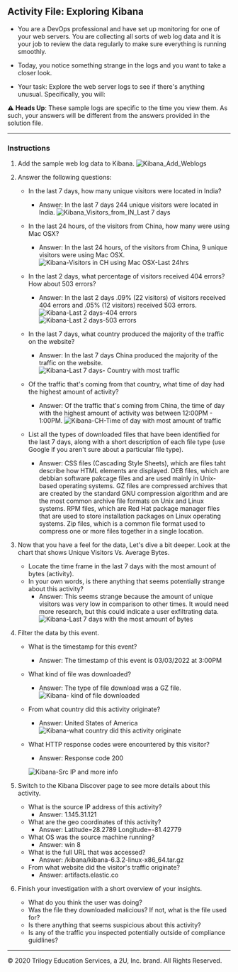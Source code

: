 ## Activity File: Exploring Kibana

* You are a DevOps professional and have set up monitoring for one of your web servers. You are collecting all sorts of web log data and it is your job to review the data regularly to make sure everything is running smoothly. 

* Today, you notice something strange in the logs and you want to take a closer look.

* Your task: Explore the web server logs to see if there's anything unusual. Specifically, you will:

:warning: **Heads Up**: These sample logs are specific to the time you view them. As such, your answers will be different from the answers provided in the solution file. 

---

### Instructions

1. Add the sample web log data to Kibana.
 ![Kibana_Add_Weblogs](https://github.com/Hermsd/Project-1-Deploying-ELK-Stack/blob/ca7e30dfa257a548156b949492d9cb13ec574dea/Images/Kibana_Add_Weblogs.png)
2. Answer the following questions:

    - In the last 7 days, how many unique visitors were located in India?
      - Answer: In the last 7 days 244 unique visitors were located in India. 
    ![Kibana_Visitors_from_IN_Last 7 days](https://github.com/Hermsd/Project-1-Deploying-ELK-Stack/blob/ca7e30dfa257a548156b949492d9cb13ec574dea/Images/Kibana_Visitors_from_IN_Last%207%20days.png)

    - In the last 24 hours, of the visitors from China, how many were using Mac OSX?
      - Answer: In the last 24 hours, of the visitors from China, 9 unique visitors were using Mac OSX.
      ![Kibana-Visitors in CH using Mac OSX-Last 24hrs](https://github.com/Hermsd/Project-1-Deploying-ELK-Stack/blob/ca7e30dfa257a548156b949492d9cb13ec574dea/Images/Kibana-Visitors%20in%20CH%20using%20Mac%20OSX-Last%2024hrs.png)

    - In the last 2 days, what percentage of visitors received 404 errors? How about 503 errors?
      - Answer: In the last 2 days .09% (22 visitors) of visitors received 404 errors and .05% (12 visitors) received 503 errors. 
      ![Kibana-Last 2 days-404 errors](https://github.com/Hermsd/Project-1-Deploying-ELK-Stack/blob/ca7e30dfa257a548156b949492d9cb13ec574dea/Images/Kibana-Last%202%20days-404%20errors.png)
      ![Kibana-Last 2 days-503 errors](https://github.com/Hermsd/Project-1-Deploying-ELK-Stack/blob/ca7e30dfa257a548156b949492d9cb13ec574dea/Images/Kibana-Last%202%20days-503%20errors.png)
    - In the last 7 days, what country produced the majority of the traffic on the website?
      - Answer: In the last 7 days China produced the majority of the traffic on the website.
      ![Kibana-Last 7 days- Country with most traffic](https://github.com/Hermsd/Project-1-Deploying-ELK-Stack/blob/ca7e30dfa257a548156b949492d9cb13ec574dea/Images/Kibana-Last%207%20days-%20Country%20with%20most%20traffic.png)
    - Of the traffic that's coming from that country, what time of day had the highest amount of activity?
      - Answer: Of the traffic that's coming from China, the time of day with the highest amount of activity was between 12:00PM - 1:00PM. 
      ![Kibana-CH-Time of day with most amount of traffic](https://github.com/Hermsd/Project-1-Deploying-ELK-Stack/blob/ca7e30dfa257a548156b949492d9cb13ec574dea/Images/Kibana-CH-Time%20of%20day%20with%20most%20amount%20of%20traffic.png)   
    - List all the types of downloaded files that have been identified for the last 7 days, along with a short description of each file type (use Google if you aren't sure about a particular file type).
      - Answer: CSS files (Cascading Style Sheets), which are files taht describe how HTML elements are displayed. DEB files, which are debbian software pakcage files and are used mainly in Unix-based operating systems. GZ files are compressed archives that are created by the standard GNU compression algorithm and are the most common archive file formats on Unix and Linux systems. RPM files, which are Red Hat package manager files that are used to store installation packages on Linux operating systems. Zip files, which is a common file format used to compress one or more files together in a single location. 
3. Now that you have a feel for the data, Let's dive a bit deeper. Look at the chart that shows Unique Visitors Vs. Average Bytes.
     - Locate the time frame in the last 7 days with the most amount of bytes (activity).
     - In your own words, is there anything that seems potentially strange about this activity?
       - Answer: This seems strange because the amount of unique visitors was very low in comparison to other times. It would need more research, but this could indicate a user exfiltrating data.
       ![Kibana-Last 7 days with the most amount of bytes](https://github.com/Hermsd/Project-1-Deploying-ELK-Stack/blob/ca7e30dfa257a548156b949492d9cb13ec574dea/Images/Kibana-Last%207%20days%20with%20the%20most%20amount%20of%20bytes.png)

4. Filter the data by this event.
     - What is the timestamp for this event?
       - Answer: The timestamp of this event is 03/03/2022 at 3:00PM
     
     - What kind of file was downloaded?
       - Answer: The type of file download was a GZ file. 
     ![Kibana- kind of file downloaded](https://github.com/Hermsd/Project-1-Deploying-ELK-Stack/blob/ca7e30dfa257a548156b949492d9cb13ec574dea/Images/Kibana-%20kind%20of%20file%20downloaded.png)
     
     - From what country did this activity originate?
       - Answer: United States of America
       ![Kibana-what country did this activity originate](https://github.com/Hermsd/Project-1-Deploying-ELK-Stack/blob/ca7e30dfa257a548156b949492d9cb13ec574dea/Images/Kibana-what%20country%20did%20this%20activity%20originate.png)
     
     - What HTTP response codes were encountered by this visitor?
       - Answer: Response code 200
       
       ![Kibana-Src IP and more info](https://github.com/Hermsd/Project-1-Deploying-ELK-Stack/blob/ca7e30dfa257a548156b949492d9cb13ec574dea/Images/Kibana-Src%20IP%20and%20more%20info.png)

5. Switch to the Kibana Discover page to see more details about this activity.
     - What is the source IP address of this activity?
       - Answer: 1.145.31.121
     - What are the geo coordinates of this activity?
       - Answer: Latitude=28.2789 Longitude=-81.42779
     - What OS was the source machine running?
       - Answer: win 8
     - What is the full URL that was accessed?
       - Answer: /kibana/kibana-6.3.2-linux-x86_64.tar.gz
     - From what website did the visitor's traffic originate?
       - Answer: artifacts.elastic.co 

6. Finish your investigation with a short overview of your insights. 

     - What do you think the user was doing?
     - Was the file they downloaded malicious? If not, what is the file used for?
     - Is there anything that seems suspicious about this activity?
     - Is any of the traffic you inspected potentially outside of compliance guidlines?

---
© 2020 Trilogy Education Services, a 2U, Inc. brand. All Rights Reserved.  
